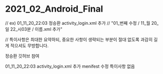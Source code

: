 # 2021_02_Android_Final

//  ex) 01_11_20_22:03 정승환 activity_login.xml 추가 
//  "01_번째 수정 / 11_월 20_일 22_시03분 / 이름.xml 추가"

//  특이사항은 최대한 요약하되, 중요한 사항이 생략되는 부분이 절대 없도록 과감히 길게 적으셔도 무방합니다.

정승환 깃허브 참여

01_11_20_22:03
activity_login.xml 추가 
menifest 수정
특이사항 없음

